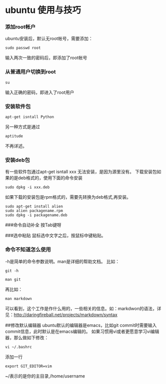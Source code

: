 # ubuntu 使用与技巧

### 添加root帐户
ubuntu安装后，默认无root帐号，需要添加：
```
sudo passwd root
```
输入两次一致的密码后，即添加了root帐号

### 从普通用户切换到root
```
su
```
输入正确的密码，即进入了root用户

### 安装软件包
```
apt-get isntall Python
```
另一种方式是通过
```
aptitude
```
不再详述。

### 安装deb包
有一些软件包通过apt-get isntall xxx 无法安装，是因为源里没有。
下载安装包如果的是deb格式的，使用下面的命令安装
```
sudo dpkg -i xxx.deb
```
如果下载的安装包是rpm格式的，需要先转换为deb格式,再安装。
```
sudo apt-get install alien
sudo alien packagename.rpm
sudo dpkg -i packagename.deb
```
###命令自动补全
按Tab键呀

###选中粘贴
鼠标选中文字之后，按鼠标中键粘贴。

### 命令不知道怎么使用
-h是简单的命令参数说明。man是详细的帮助文档。
比如：
```
git -h
```
```
man git
```
再比如：
```
man markdown
```
可以看到，这个工作是作什么用的，一些相关的信息。如：markdwon的语法，详见：http://daringfireball.net/projects/markdown/syntax

##修改默认编辑器
ubuntu默认的编辑器是emacs，比如git commit时需要输入commit信息，此时默认是在emacs编辑的。
如果习惯用vi或者更愿意学习vi编辑器，那么做如下修改：
```
vi ~/.bashrc
```
添加一行
```
export GIT_EDITOR=vim
```
~/表示的是你的主目录,/home/username

